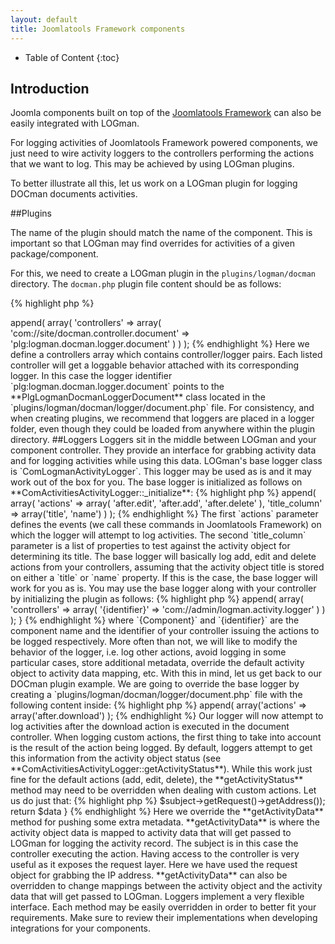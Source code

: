 ```yaml
---
layout: default
title: Joomlatools Framework components
---
```


* Table of Content
{:toc}

## Introduction

Joomla components built on top of the [Joomlatools Framework](/framework.html) can also be easily integrated with LOGman.

For logging activities of Joomlatools Framework powered components, we just need to wire activity loggers to the controllers performing the actions that we want to log. This may be 
achieved by using LOGman plugins.

To better illustrate all this, let us work on a LOGman plugin for logging DOCman documents activities.

##Plugins

The name of the plugin should match the name of the component. This is important so that LOGman may find overrides for activities of a given package/component.

For this, we need to create a LOGman plugin in the `plugins/logman/docman` directory. The `docman.php` plugin file content should be as follows:

{% highlight php %}
<?php
class PlgLogmanDocman extends ComLogmanPluginKoowa
{
}
{% endhighlight %}

Here we are extending **ComLogmanPluginKoowa**, which is the base plugin class for integrating Joomlatools Framework components. This plugin makes sure that the component controllers become loggable, i.e. it attaches the loggable behavior to each controller that we would like to integrate. The loggable behavior is also preset with one or more loggers by the plugin.

Next step is to tell the plugin which DOCman controller we would like log actions from, and define the logger that will be responsible for logging activities for this controller. We can do this by adding the following code:

{% highlight php %}
<?php
$config->append(
    array(
        'controllers' => array(
            'com://site/docman.controller.document' => 'plg:logman.docman.logger.document'
        )                              
    )
);
{% endhighlight %}

Here we define a controllers array which contains controller/logger pairs. Each listed controller will get a loggable behavior attached with its corresponding logger.

In this case the logger identifier `plg:logman.docman.logger.document` points to the **PlgLogmanDocmanLoggerDocument** class located in the `plugins/logman/docman/logger/document.php` file. For consistency, and when creating plugins, we recommend that loggers are placed in a logger folder, even though they could be loaded from anywhere within the plugin directory.

##Loggers

Loggers sit in the middle between LOGman and your component controller. They provide an interface for grabbing activity data and for logging activities while using this data.

LOGman's base logger class is `ComLogmanActivityLogger`. This logger may be used as is and it may work out of the box for you. The base logger is initialized as follows on **ComActivitiesActivityLogger::_initialize**:

{% highlight php %}
<?php
$config->append(
    array(
        'actions' => array(
            'after.edit', 'after.add', 'after.delete'
        ),
        'title_column' => array('title', 'name')
    )
);          
{% endhighlight %}

The first `actions` parameter defines the events (we call these commands in Joomlatools Framework) on which the logger will attempt to log activities. The second `title_column` parameter is a list of properties to test against the activity object for determining its title.

The base logger will basically log add, edit and delete actions from your controllers, assuming that the activity object title is stored on either a `title` or `name` property. If this is the case, the base logger will work for you as is. You may use the base logger along with your controller by initializing the plugin as follows:

{% highlight php %}
<?php
class PlgLogman{Component} extends ComLogmanPluginKoowa
{
    $config->append(
        array(
            'controllers' => array(
                '{identifier}' => 'com://admin/logman.activity.logger'
            )
        )
    );
}
{% endhighlight %}

where `{Component}` and `{identifier}` are the component name and the identifier of your controller issuing the actions to be logged respectively.

More often than not, we will like to modify the behavior of the logger, i.e. log other actions, avoid logging in some particular cases, store additional metadata, override the default activity object to activity data mapping, etc. With this in mind, let us get back to our DOCman plugin example.

We are going to override the base logger by creating a `plugins/logman/docman/logger/document.php` file with the following content inside:

{% highlight php %}
<?php
class PlgLogmanDocmanLoggerDocument extends ComLogmanActivityLogger
{
}
{% endhighlight %}

Right now our custom logger is just extending the base logger. Remember that the the DOCman plugin was initialized so that the document controller is made loggable by using the **PlgLogmanDocmanLoggerDocument** logger.

If we would like to log an additional `download` action, we would add the following code:

{% highlight php %}
<?php
$config->append(
    array('actions' => array('after.download')
);
{% endhighlight %}

Our logger will now attempt to log activities after the download action is executed in the document controller.

When logging custom actions, the first thing to take into account is the result of the action being logged. By default, loggers attempt to get this information from the activity object status (see **ComActivitiesActivityLogger::getActivityStatus**). While this work just fine for the default actions (add, edit, delete), the **getActivityStatus** method may need to be overridden when dealing with custom actions. Let us do just that:

{% highlight php %}
<?php
public function getActivityStatus(KModelEntityInterface $object, $action = null)
{
    if ($action == 'after.download') {
        $status = 'downloaded';
    } else {
        $status = parent::getActivityStatus($object, $action);
    }
    
    return $status;
}
{% endhighlight %}

Easy right?. This effectively tells LOGman that the result of the `download` action is `downloaded`.

What if we would like to store some metadata along with the activity data?. Let's do exactly that:

{% highlight php %}
<?php
public function getActivityData(KModelEntityInterface $object, KObjectIdentifierInterface $subject)
{
    $data = parent::getActivityData($object, $subject);
    
    $data['metadata'] = array('ip' => $subject->getRequest()->getAddress());
    
    return $data
}
{% endhighlight %}

Here we override the **getActivityData** method for pushing some extra metadata. **getActivityData** is where the activity object data is mapped to activity data that will get passed to LOGman for logging the activity record. The subject is in this case the controller executing the action. Having access to the controller is very useful as it exposes the request layer. Here we have used the request object for grabbing the IP address.

**getActivityData** can also be overridden to change mappings between the activity object and the activity data that will get passed to LOGman.
 
Loggers implement a very flexible interface. Each method may be easily overridden in order to better fit your requirements. Make sure to review their implementations when developing integrations for your components.





















